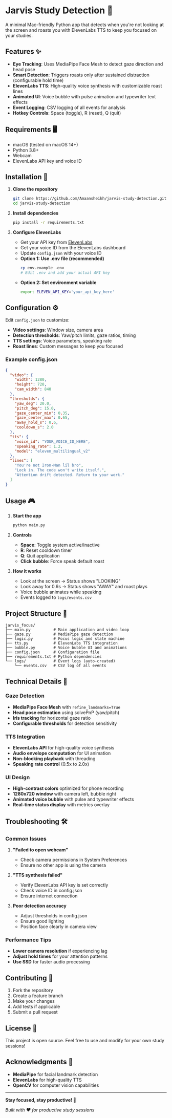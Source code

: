# Jarvis Study Detection 🎯

A minimal Mac-friendly Python app that detects when you're not looking at the screen and roasts you with ElevenLabs TTS to keep you focused on your studies.

## Features ✨

- **Eye Tracking**: Uses MediaPipe Face Mesh to detect gaze direction and head pose
- **Smart Detection**: Triggers roasts only after sustained distraction (configurable hold time)
- **ElevenLabs TTS**: High-quality voice synthesis with customizable roast lines
- **Animated UI**: Voice bubble with pulse animation and typewriter text effects
- **Event Logging**: CSV logging of all events for analysis
- **Hotkey Controls**: Space (toggle), R (reset), Q (quit)

## Requirements 🖥️

- macOS (tested on macOS 14+)
- Python 3.8+
- Webcam
- ElevenLabs API key and voice ID

## Installation 🚀

1. **Clone the repository**
   ```bash
   git clone https://github.com/Amaansheikh/jarvis-study-detection.git
   cd jarvis-study-detection
   ```

2. **Install dependencies**
   ```bash
   pip install -r requirements.txt
   ```

3. **Configure ElevenLabs**
   - Get your API key from [ElevenLabs](https://elevenlabs.io/)
   - Get your voice ID from the ElevenLabs dashboard
   - Update `config.json` with your voice ID
   - **Option 1: Use .env file (recommended)**
     ```bash
     cp env.example .env
     # Edit .env and add your actual API key
     ```
   - **Option 2: Set environment variable**
     ```bash
     export ELEVEN_API_KEY='your_api_key_here'
     ```

## Configuration ⚙️

Edit `config.json` to customize:

- **Video settings**: Window size, camera area
- **Detection thresholds**: Yaw/pitch limits, gaze ratios, timing
- **TTS settings**: Voice parameters, speaking rate
- **Roast lines**: Custom messages to keep you focused

### Example config.json
```json
{
  "video": { 
    "width": 1280, 
    "height": 720, 
    "cam_width": 840 
  },
  "thresholds": {
    "yaw_deg": 20.0,
    "pitch_deg": 15.0,
    "gaze_center_min": 0.35,
    "gaze_center_max": 0.65,
    "away_hold_s": 0.6,
    "cooldown_s": 2.0
  },
  "tts": {
    "voice_id": "YOUR_VOICE_ID_HERE",
    "speaking_rate": 1.2,
    "model": "eleven_multilingual_v2"
  },
  "lines": [
    "You're not Iron-Man lil bro",
    "Lock in. The code won't write itself.",
    "Attention drift detected. Return to your work."
  ]
}
```

## Usage 🎮

1. **Start the app**
   ```bash
   python main.py
   ```

2. **Controls**
   - **Space**: Toggle system active/inactive
   - **R**: Reset cooldown timer
   - **Q**: Quit application
   - **Click bubble**: Force speak default roast

3. **How it works**
   - Look at the screen → Status shows "LOOKING"
   - Look away for 0.6s → Status shows "AWAY" and roast plays
   - Voice bubble animates while speaking
   - Events logged to `logs/events.csv`

## Project Structure 📁

```
jarvis_focus/
├── main.py          # Main application and video loop
├── gaze.py          # MediaPipe gaze detection
├── logic.py         # Focus logic and state machine
├── tts.py           # ElevenLabs TTS integration
├── bubble.py        # Voice bubble UI and animations
├── config.json      # Configuration file
├── requirements.txt # Python dependencies
└── logs/            # Event logs (auto-created)
    └── events.csv   # CSV log of all events
```

## Technical Details 🔧

### Gaze Detection
- **MediaPipe Face Mesh** with `refine_landmarks=True`
- **Head pose estimation** using solvePnP (yaw/pitch)
- **Iris tracking** for horizontal gaze ratio
- **Configurable thresholds** for detection sensitivity

### TTS Integration
- **ElevenLabs API** for high-quality voice synthesis
- **Audio envelope computation** for UI animation
- **Non-blocking playback** with threading
- **Speaking rate control** (0.5x to 2.0x)

### UI Design
- **High-contrast colors** optimized for phone recording
- **1280x720 window** with camera left, bubble right
- **Animated voice bubble** with pulse and typewriter effects
- **Real-time status display** with metrics overlay

## Troubleshooting 🛠️

### Common Issues

1. **"Failed to open webcam"**
   - Check camera permissions in System Preferences
   - Ensure no other app is using the camera

2. **"TTS synthesis failed"**
   - Verify ElevenLabs API key is set correctly
   - Check voice ID in config.json
   - Ensure internet connection

3. **Poor detection accuracy**
   - Adjust thresholds in config.json
   - Ensure good lighting
   - Position face clearly in camera view

### Performance Tips

- **Lower camera resolution** if experiencing lag
- **Adjust hold times** for your attention patterns
- **Use SSD** for faster audio processing

## Contributing 🤝

1. Fork the repository
2. Create a feature branch
3. Make your changes
4. Add tests if applicable
5. Submit a pull request

## License 📄

This project is open source. Feel free to use and modify for your own study sessions!

## Acknowledgments 🙏

- **MediaPipe** for facial landmark detection
- **ElevenLabs** for high-quality TTS
- **OpenCV** for computer vision capabilities

---

**Stay focused, stay productive! 💪**

*Built with ❤️ for productive study sessions*
